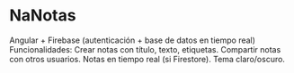 # NaNotas
Angular + Firebase (autenticación + base de datos en tiempo real)  Funcionalidades:  Crear notas con título, texto, etiquetas.  Compartir notas con otros usuarios.  Notas en tiempo real (si Firestore).  Tema claro/oscuro.
